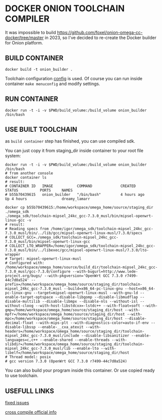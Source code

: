 # DOCKER ONION TOOLCHAIN COMPILER

It was impossible to build https://github.com/foxel/onion-omega-cc-docker/tree/master in 2023, so I've decided to re-create the Docker builder for Onion platform.

## BUILD CONTAINER

```shell
docker build -t onion_builder .
```
Toolchain configuration [config](./config) is used. Of course you can run 
inside container ```make menuconfig``` and modify settings.

## RUN CONTAINER
```shell
docker run -t -i -v $PWD/build_volume:/build_volume onion_builder /bin/bash
```

## USE BUILT TOOLCHAIN

as `build container` step has finished, you can use compiled sdk.

You can just copy it from staging_dir inside container to your root file system:

```shell
docker run -t -i -v $PWD/build_volume:/build_volume onion_builder /bin/bash
# from another console
docker container ls
# result:
# CONTAINER ID   IMAGE           COMMAND             CREATED          STATUS          PORTS     NAMES
# b55b70439615   onion_builder   "/bin/bash"         4 hours ago      Up 4 hours                dreamy_lamarr

docker cp b55b70439615:/home/workspace/omega_home/source/staging_dir ./omega_sdk
./omega_sdk/toolchain-mipsel_24kc_gcc-7.3.0_musl/bin/mipsel-openwrt-linux-gcc -v
# result:
# Reading specs from /home/igor/omega_sdk/toolchain-mipsel_24kc_gcc-7.3.0_musl/bin/../lib/gcc/mipsel-openwrt-linux-musl/7.3.0/specs
# COLLECT_GCC=./omega_sdk/toolchain-mipsel_24kc_gcc-7.3.0_musl/bin/mipsel-openwrt-linux-gcc
# COLLECT_LTO_WRAPPER=/home/igor/omega_sdk/toolchain-mipsel_24kc_gcc-7.3.0_musl/bin/../libexec/gcc/mipsel-openwrt-linux-musl/7.3.0/lto-wrapper
# Target: mipsel-openwrt-linux-musl
# Configured with: /home/workspace/omega_home/source/build_dir/toolchain-mipsel_24kc_gcc-7.3.0_musl/gcc-7.3.0/configure --with-bugurl=http://www.lede-project.org/bugs/ --with-pkgversion='OpenWrt GCC 7.3.0 r7499-44c7d0a524' --prefix=/home/workspace/omega_home/source/staging_dir/toolchain-mipsel_24kc_gcc-7.3.0_musl --build=x86_64-pc-linux-gnu --host=x86_64-pc-linux-gnu --target=mipsel-openwrt-linux-musl --with-gnu-ld --enable-target-optspace --disable-libgomp --disable-libmudflap --disable-multilib --disable-libmpx --disable-nls --without-isl --without-cloog --with-host-libstdcxx=-lstdc++ --with-float=soft --with-gmp=/home/workspace/omega_home/source/staging_dir/host --with-mpfr=/home/workspace/omega_home/source/staging_dir/host --with-mpc=/home/workspace/omega_home/source/staging_dir/host --disable-decimal-float --with-mips-plt --with-diagnostics-color=auto-if-env --disable-libssp --enable-__cxa_atexit --with-headers=/home/workspace/omega_home/source/staging_dir/toolchain-mipsel_24kc_gcc-7.3.0_musl/include --disable-libsanitizer --enable-languages=c,c++ --enable-shared --enable-threads --with-slibdir=/home/workspace/omega_home/source/staging_dir/toolchain-mipsel_24kc_gcc-7.3.0_musl/lib --enable-lto --with-libelf=/home/workspace/omega_home/source/staging_dir/host
# Thread model: posix
# gcc version 7.3.0 (OpenWrt GCC 7.3.0 r7499-44c7d0a524) 

```

You can also build your program inside this container. Or use copied ready to use toolchain.


## USEFULL LINKS
[fixed issues](https://github.com/openwrt/openwrt/issues/9055)

[cross compile official info](https://docs.onion.io/omega2-docs/cross-compiling.html)
